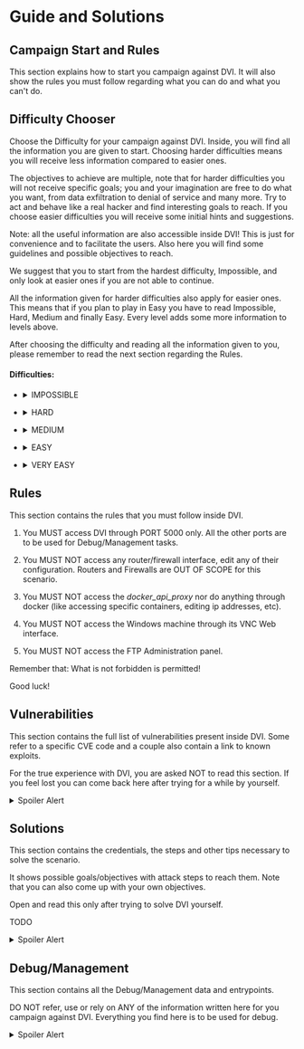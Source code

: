 # Guide and Solutions

## Campaign Start and Rules

This section explains how to start you campaign against DVI. It will also show the rules you must follow regarding what you can do and what you can't do.

## Difficulty Chooser

Choose the Difficulty for your campaign against DVI. Inside, you will find all the information you are given to start. Choosing harder difficulties means you will receive less information compared to easier ones. 

The objectives to achieve are multiple, note that for harder difficulties you will not receive specific goals; you and your imagination are free to do what you want, from data exfiltration to denial of service and many more. Try to act and behave like a real hacker and find interesting goals to reach. If you choose easier difficulties you will receive some initial hints and suggestions.

Note: all the useful information are also accessible inside DVI! This is just for convenience and to facilitate the users. Also here you will find some guidelines and possible objectives to reach.

We suggest that you to start from the hardest difficulty, Impossible, and only look at easier ones if you are not able to continue.

All the information given for harder difficulties also apply for easier ones. This means that if you plan to play in Easy you have to read Impossible, Hard, Medium and finally Easy. Every level adds some more information to levels above.

After choosing the difficulty and reading all the information given to you, please remember to read the next section regarding the Rules.

#### Difficulties:

- <details>
  <summary>IMPOSSIBLE</summary>
  
  Network Scheme: None

  Start your journey inside DVI at *localhost:5000*.

  There are no more information given for you.

  Good Luck!

</details>

- <details>
  <summary>HARD</summary>

  ![](./_readme_images/network_hard.png)

  The Network Scheme shows the Perimeter Router. You already know that there is a service at port 5000. That service is the Campus Website. It hosts some services for students as well as news and other useful information. 
  
  Looking at the schema there might be other servers inside the DMZ subnetwork and possibly also other subnetworks...

  Your first objective is to gain as much knowledge of the system as possible. The end goal is still unknown, maybe you will find something useful in the website. Find your way into the system through it and continue your work inside.

</details>

- <details>
  <summary>MEDIUM</summary>

  ![](./_readme_images/network_medium.png)

  Now you can take a look at the full DMZ subnetwork. You should check them for possible vulnerabilities or information on the network. Notice that there is a firewall next, if it is configured well it will be impossible to continue deeper, but what if it isn't...

  Now you can see that there is another subnetwork with a Windows machine, a database and another interesting service...

  Now that you have more to work with you can imagine your next moves. That database and Windows workstation surely hold confidential data, you should try to hack them. Also that other server might be crucial for future steps, explore the network and find what that server is.

  Looking at the schema it seems that there might be more in the network...

</details>

- <details>
  <summary>EASY</summary>

  ![](./_readme_images/network_easy.png)

  The full network schema shows the three subnetworks. 
  
  The DMZ net with three services used for the initial phase of the attack. Exploiting the webserver is the first step of you campaign, it is the only service exposed to the internet. The next step is the FTP server, the Enterprise Firewall has a small misconfiguration that allows traffic from FTP.

  Looking at the Enterprise Net, there are many objectives. The Windows Workstation can be a suitable end objective with the aim of stealing sensible information about the system. If instead you want to perform a more destructive attack you should investigate more the Scada and Ditto services and the ones linked to them. Also understanding how the BPMN service comes into play is crucial.

  The following is a brief description of the Energy Management System (EMS), it could be useful for your attacks:
  The EMS is a complex procedure to manage the electricity being produced and consumed inside the campus. The consuming parts are the Campus Buildings, each with its own energy consumption based on how busy they are. The producing parts are the Solar Panels and the Gas Turbine Generator. In the middle there is the Battery that accumulates the energy.

</details>

- <details>
  <summary>VERY EASY</summary>

  ![](./_readme_images/network_very_easy.png)

  The schema here shows the individual IPs for all the important hosts and networks.

  Before talking about the suggested attacks, you will be given a brief explanation of the whole infrastructure, how it works, what each service does and how they are connected togheter.

  The system is hosted inside the Campus Savona at Università di Genova. It is composed of three main subnetworks: the DMZ Net hosts services such as the Web server, the DNS and the FTP server; the Enterprise Net hosts the Workstation, used by the technical staff, and all the servers that handle the Energy Management System (EMS); finally, the Industrial Net is comprised of the field devices (Battery, Solar Panels and Generator) and the Campus Buildings PLCs handling the power consumption inside the campus.

  The EMS is a complex procedure to manage the electricity being produced and consumed inside the campus. The consuming parts are the Campus Buildings, each with its own energy consumption based on how busy they are. The producing parts are the Solar Panels and the Gas Turbine Generator. In the middle there is the Battery that accumulates the energy.

  All the decisions are made automatically by the BPMN service. It is started by another host (not directly shown in the Network Schema) that calls the BPMN server starting the procedure. This procedure can be viewed inside the BPMN viewer. It computes all the consumptions and decides if it is necessary to start the Gas Turbine or not, and decides if it is required to discharge the battery in case the energy produced by the Solar Panels is not enough. The BPMN procedure gets its source data from SCADA.

  The communication is handled by the Message Broker DITTO; it gets datapoints from the field devices and acts as an aggregator for the SCADA server. DITTO is accessible through the DITTO Frontend that takes care of the credentials. 
  Inside SCADA the technicians are able to manually start/stop the turbine, inspect all the consumptions and even switch off entire buildings inside the campus. The Enterprise DB is where SCADA stores all the data.

  All the hosts inside the network use the internal DNS server.
  

  ### Attacks

  Now you are ready to start your campaign inside DVI!

  You already know that the first step of your attack is the Webserver that is accessible at port 5000 thanks to Port forwarding on the Perimeter Router. Inside that you will find many useful information, take your time to acquire as much knowledge as possible.

  #### Webserver Takeover

  To exploit it you have to look for a tool that allows you to execute commands directly on the machine. You could use it to send commands or even open a Reverse Shell. The vulnerable service writes files on the disk, you have to leverage this for your exploit. You should expect some level of defence, sanitization or firewall.

  #### FTP Takeover

  The next step is the FTP server. Be ready to acquire the version of that service and look for possible known vulnerabilities. Also you are required to solve a login to proceed forward.

  These two steps are necessary for all further objectives. From now on you can do whatever you want. You could imagine an attack to the DNS, to the Windows machine stealing some fictitious data or some more critical attacks.

  The following are the proposed final objectives (solutions to the first two steps and the following can be found in the Solutions section).

  #### Data Exfiltration

  In this scenario you have to exfiltrate sensitive data stored inside two possible hosts: the Enterprise Database and the Windows Workstation. This goal is considered to be completed if you manage to access and steal *some generic* data from either one of the two.

  There is no *actual* sensitive data to target and try to steal but you can imagine for example a log file to be the file you are trying to exfiltrate.

  #### Workstation Takeover

  Your goal is to take control of the Windows Workstation. You are asked to scan the network, find the machine, exploit the Remote Desktop Protocol and execute some sort of command. This objective is considered to be completed if you are able to violate the machine and execute *some generic* command from terminal.

  #### PLCs Takeover

  This scenario demands you to take control of the PLCs exploiting some vulnerability present in the protocol used or leveraging default/insecure credentials. This objective is considered to be completed if you are able to show proof of an RCE inside a PLC of your choice.
  
  #### Infrastructure Takeover

  This is the biggest and most complex proposed goal inside DVI.

  You as the attacker are required to take control of the whole infrastructure. Your main objective is to disrupt the Energy Management System. Your final targets are a potential Blackout inside the University Campus by emptying the Battery; another target is the Explosion of the Gas Turbine if you can manage to keep it running indefinetly.

  To reach these goals you have plenty of freedom. You could attack the SCADA service, you could perform a Man-in-the-Middle attack acting as the Message Broker DITTO, or lastly you could even violate the BPMN procedures.

</details>

## Rules

This section contains the rules that you must follow inside DVI.

 1. You MUST access DVI through PORT 5000 only. All the other ports are to be used for Debug/Management tasks.

 2. You MUST NOT access any router/firewall interface, edit any of their configuration. Routers and Firewalls are OUT OF SCOPE for this scenario.

 3. You MUST NOT access the *docker_api_proxy* nor do anything through docker (like accessing specific containers, editing ip addresses, etc).

 4. You MUST NOT access the Windows machine through its VNC Web interface.

 5. You MUST NOT access the FTP Administration panel.

 Remember that: What is not forbidden is permitted!

 Good luck!

## Vulnerabilities

This section contains the full list of vulnerabilities present inside DVI. Some refer to a specific CVE code and a couple also contain a link to known exploits.

For the true experience with DVI, you are asked NOT to read this section. If you feel lost you can come back here after trying for a while by yourself.

<details>
  <summary>Spoiler Alert</summary>

 - Web: RCE ([Exploit](./DVI_dind/framework/web/README.md))

 - ScadaLTS: Privilege Escalation, RCE  (CVE-2022-41976, CVE-2023-33472 https://hev0x.github.io/posts/scadalts-cve-2023-33472/) 

 - Enterprise DB: Improper Authentication (CVE-2012-2122)

 - Windows: RCE (CVE-2019-0708)

 - OpenPLC: RCE (CVE-2024-34026)

 - WingFTP: RCE (CVE-2025-47812 https://www.exploit-db.com/exploits/52347)

</details>

## Solutions

This section contains the credentials, the steps and other tips necessary to solve the scenario.

It shows possible goals/objectives with attack steps to reach them. Note that you can also come up with your own objectives.

Open and read this only after trying to solve DVI yourself.

TODO

<details>
  <summary>Spoiler Alert</summary>

  Note: The first two are common for all the other attacks.

  #### Webserver Takeover

  #### FTP Takeover

  ---

  #### Data Exfiltration

  #### Workstation Takeover

  #### PLCs Takeover
  
  #### Infrastructure Takeover

</details>

## Debug/Management

This section contains all the Debug/Management data and entrypoints.

DO NOT refer, use or rely on ANY of the information written here for you campaign against DVI. Everything you find here is to be used for debug.

<details>
  <summary>Spoiler Alert</summary>
  Services associated to Ports exposed:

      - 5000:5000 # Web
      - 5001:5001 # scada -> User: admin, Pass: admin
      - 5002:5002 # bpmn viewer -> User: admin, Pass: admin
      - 5003:5003/tcp # Windows RDP -> User: Docker, Pass: admin
      - 5003:5003/udp # Windows RDP
      - 5004:5004 # Windows VNC
      - 5005:5005 # [Empty]
      - 5006:5006 # FTP Admin 5466 -> User: admin Pass: wingftp
      - 8081:8081 # LuCI perimeter -> No User/Pass required
      - 8082:8082 # LuCI enterprise -> No User/Pass required
      - 8083:8083 # LuCI industrial -> No User/Pass required

  All these services, apart from Web at port 5000, are NOT TO BE USED during your activities inside DVI.

  BUT, if you want to check at those before/after/during your campaing, you can do this accessing *localhost:PORT*.
</details>